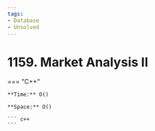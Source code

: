 ```yaml
---
tags:
- Database
- Unsolved
---
```



# 1159. Market Analysis II

=== "C++"

    **Time:** O()

    **Space:** O()

    ``` c++
    ```